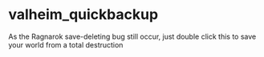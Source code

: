 # valheim_quickbackup
As the Ragnarok save-deleting bug still occur, just double click this to save your world from a total destruction
